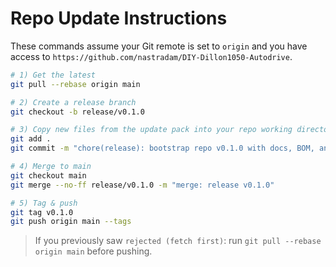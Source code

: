 # Repo Update Instructions

These commands assume your Git remote is set to `origin` and you have access to `https://github.com/nastradam/DIY-Dillon1050-Autodrive`.

```bash
# 1) Get the latest
git pull --rebase origin main

# 2) Create a release branch
git checkout -b release/v0.1.0

# 3) Copy new files from the update pack into your repo working directory, then stage
git add .
git commit -m "chore(release): bootstrap repo v0.1.0 with docs, BOM, and code skeleton"

# 4) Merge to main
git checkout main
git merge --no-ff release/v0.1.0 -m "merge: release v0.1.0"

# 5) Tag & push
git tag v0.1.0
git push origin main --tags
```

> If you previously saw `rejected (fetch first)`: run `git pull --rebase origin main` before pushing.
